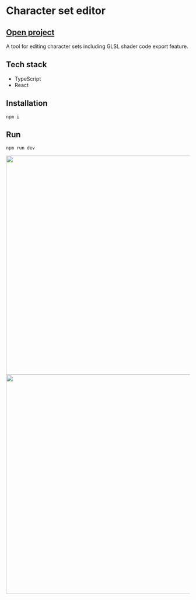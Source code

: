 # Character set editor

## [Open project](https://charseteditor.netlify.app/)

A tool for editing character sets including GLSL shader code export feature.

## Tech stack

- TypeScript
- React

## Installation

`npm i`

## Run

`npm run dev`

<img src="https://github.com/rantap/merkeditor/blob/main/src/assets/ui.gif" width="600">
<img src="https://github.com/rantap/merkeditor/blob/main/src/assets/export.jpg" width="600">
